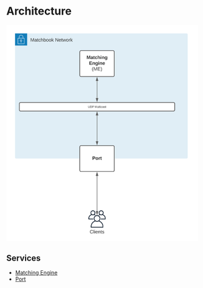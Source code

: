 # Architecture

![Architecture Diagram](doc/img/architecture.svg)

## Services

* [Matching Engine](services/matching-engine/README.md)
* [Port](services/port/README.md)
